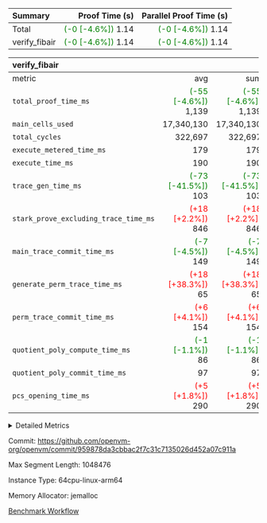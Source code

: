 | Summary | Proof Time (s) | Parallel Proof Time (s) |
|:---|---:|---:|
| Total | <span style='color: green'>(-0 [-4.6%])</span> 1.14 | <span style='color: green'>(-0 [-4.6%])</span> 1.14 |
| verify_fibair | <span style='color: green'>(-0 [-4.6%])</span> 1.14 | <span style='color: green'>(-0 [-4.6%])</span> 1.14 |


| verify_fibair |||||
|:---|---:|---:|---:|---:|
|metric|avg|sum|max|min|
| `total_proof_time_ms ` | <span style='color: green'>(-55 [-4.6%])</span> 1,139 | <span style='color: green'>(-55 [-4.6%])</span> 1,139 | <span style='color: green'>(-55 [-4.6%])</span> 1,139 | <span style='color: green'>(-55 [-4.6%])</span> 1,139 |
| `main_cells_used     ` |  17,340,130 |  17,340,130 |  17,340,130 |  17,340,130 |
| `total_cycles        ` |  322,697 |  322,697 |  322,697 |  322,697 |
| `execute_metered_time_ms` |  179 |  179 |  179 |  179 |
| `execute_time_ms     ` |  190 |  190 |  190 |  190 |
| `trace_gen_time_ms   ` | <span style='color: green'>(-73 [-41.5%])</span> 103 | <span style='color: green'>(-73 [-41.5%])</span> 103 | <span style='color: green'>(-73 [-41.5%])</span> 103 | <span style='color: green'>(-73 [-41.5%])</span> 103 |
| `stark_prove_excluding_trace_time_ms` | <span style='color: red'>(+18 [+2.2%])</span> 846 | <span style='color: red'>(+18 [+2.2%])</span> 846 | <span style='color: red'>(+18 [+2.2%])</span> 846 | <span style='color: red'>(+18 [+2.2%])</span> 846 |
| `main_trace_commit_time_ms` | <span style='color: green'>(-7 [-4.5%])</span> 149 | <span style='color: green'>(-7 [-4.5%])</span> 149 | <span style='color: green'>(-7 [-4.5%])</span> 149 | <span style='color: green'>(-7 [-4.5%])</span> 149 |
| `generate_perm_trace_time_ms` | <span style='color: red'>(+18 [+38.3%])</span> 65 | <span style='color: red'>(+18 [+38.3%])</span> 65 | <span style='color: red'>(+18 [+38.3%])</span> 65 | <span style='color: red'>(+18 [+38.3%])</span> 65 |
| `perm_trace_commit_time_ms` | <span style='color: red'>(+6 [+4.1%])</span> 154 | <span style='color: red'>(+6 [+4.1%])</span> 154 | <span style='color: red'>(+6 [+4.1%])</span> 154 | <span style='color: red'>(+6 [+4.1%])</span> 154 |
| `quotient_poly_compute_time_ms` | <span style='color: green'>(-1 [-1.1%])</span> 86 | <span style='color: green'>(-1 [-1.1%])</span> 86 | <span style='color: green'>(-1 [-1.1%])</span> 86 | <span style='color: green'>(-1 [-1.1%])</span> 86 |
| `quotient_poly_commit_time_ms` |  97 |  97 |  97 |  97 |
| `pcs_opening_time_ms ` | <span style='color: red'>(+5 [+1.8%])</span> 290 | <span style='color: red'>(+5 [+1.8%])</span> 290 | <span style='color: red'>(+5 [+1.8%])</span> 290 | <span style='color: red'>(+5 [+1.8%])</span> 290 |



<details>
<summary>Detailed Metrics</summary>

|  | verify_program_compile_ms | total_cells | stark_prove_excluding_trace_time_ms | quotient_poly_compute_time_ms | quotient_poly_commit_time_ms | perm_trace_commit_time_ms | pcs_opening_time_ms | main_trace_commit_time_ms |
| --- | --- | --- | --- | --- | --- | --- | --- |
|  | 7 | 65,536 | 37 | 1 | 6 | 0 | 22 | 6 | 

| air_name | rows | quotient_deg | main_cols | interactions | constraints | cells |
| --- | --- | --- | --- | --- | --- | --- |
| AccessAdapterAir<2> |  | 2 |  | 5 | 12 |  | 
| AccessAdapterAir<4> |  | 2 |  | 5 | 12 |  | 
| AccessAdapterAir<8> |  | 2 |  | 5 | 12 |  | 
| FibonacciAir | 32,768 | 1 | 2 |  | 5 | 65,536 | 
| FriReducedOpeningAir |  | 2 |  | 39 | 71 |  | 
| JalRangeCheckAir |  | 2 |  | 9 | 14 |  | 
| NativePoseidon2Air<BabyBearParameters>, 1> |  | 2 |  | 136 | 572 |  | 
| PhantomAir |  | 2 |  | 3 | 5 |  | 
| ProgramAir |  | 1 |  | 1 | 4 |  | 
| VariableRangeCheckerAir |  | 1 |  | 1 | 4 |  | 
| VmAirWrapper<AluNativeAdapterAir, FieldArithmeticCoreAir> |  | 2 |  | 15 | 27 |  | 
| VmAirWrapper<BranchNativeAdapterAir, BranchEqualCoreAir<1> |  | 2 |  | 11 | 25 |  | 
| VmAirWrapper<NativeAdapterAir<2, 0>, PublicValuesCoreAir> |  | 2 |  | 11 | 29 |  | 
| VmAirWrapper<NativeLoadStoreAdapterAir<1>, NativeLoadStoreCoreAir<1> |  | 2 |  | 15 | 20 |  | 
| VmAirWrapper<NativeLoadStoreAdapterAir<4>, NativeLoadStoreCoreAir<4> |  | 2 |  | 15 | 20 |  | 
| VmAirWrapper<NativeVectorizedAdapterAir<4>, FieldExtensionCoreAir> |  | 2 |  | 15 | 27 |  | 
| VmConnectorAir |  | 2 |  | 5 | 11 |  | 
| VolatileBoundaryAir |  | 2 |  | 7 | 19 |  | 

| group | trace_gen_time_ms | total_proof_time_ms | total_cycles | total_cells | stark_prove_excluding_trace_time_ms | quotient_poly_compute_time_ms | quotient_poly_commit_time_ms | perm_trace_commit_time_ms | pcs_opening_time_ms | main_trace_commit_time_ms | main_cells_used | generate_perm_trace_time_ms | fri.log_blowup | execute_time_ms | execute_metered_time_ms |
| --- | --- | --- | --- | --- | --- | --- | --- | --- | --- | --- | --- | --- | --- | --- | --- |
| verify_fibair | 103 | 1,139 | 322,697 | 62,474,410 | 846 | 86 | 97 | 154 | 290 | 149 | 17,340,130 | 65 | 1 | 190 | 179 | 

| group | air_name | rows | prep_cols | perm_cols | main_cols | cells |
| --- | --- | --- | --- | --- | --- | --- |
| verify_fibair | AccessAdapterAir<2> | 131,072 |  | 16 | 11 | 3,538,944 | 
| verify_fibair | AccessAdapterAir<4> | 65,536 |  | 16 | 13 | 1,900,544 | 
| verify_fibair | AccessAdapterAir<8> | 128 |  | 16 | 17 | 4,224 | 
| verify_fibair | FriReducedOpeningAir | 2,048 |  | 84 | 27 | 227,328 | 
| verify_fibair | JalRangeCheckAir | 32,768 |  | 28 | 12 | 1,310,720 | 
| verify_fibair | NativePoseidon2Air<BabyBearParameters>, 1> | 32,768 |  | 312 | 398 | 23,265,280 | 
| verify_fibair | PhantomAir | 16,384 |  | 12 | 6 | 294,912 | 
| verify_fibair | ProgramAir | 8,192 |  | 8 | 10 | 147,456 | 
| verify_fibair | VariableRangeCheckerAir | 262,144 | 2 | 8 | 1 | 2,359,296 | 
| verify_fibair | VmAirWrapper<AluNativeAdapterAir, FieldArithmeticCoreAir> | 262,144 |  | 36 | 29 | 17,039,360 | 
| verify_fibair | VmAirWrapper<BranchNativeAdapterAir, BranchEqualCoreAir<1> | 32,768 |  | 28 | 23 | 1,671,168 | 
| verify_fibair | VmAirWrapper<NativeLoadStoreAdapterAir<1>, NativeLoadStoreCoreAir<1> | 65,536 |  | 40 | 21 | 3,997,696 | 
| verify_fibair | VmAirWrapper<NativeLoadStoreAdapterAir<4>, NativeLoadStoreCoreAir<4> | 32,768 |  | 40 | 27 | 2,195,456 | 
| verify_fibair | VmAirWrapper<NativeVectorizedAdapterAir<4>, FieldExtensionCoreAir> | 32,768 |  | 36 | 38 | 2,424,832 | 
| verify_fibair | VmConnectorAir | 2 | 1 | 16 | 5 | 42 | 
| verify_fibair | VolatileBoundaryAir | 65,536 |  | 20 | 12 | 2,097,152 | 

| group | trace_height_constraint | weighted_sum | threshold |
| --- | --- | --- | --- |
| verify_fibair | 0 | 1,085,444 | 2,013,265,921 | 
| verify_fibair | 1 | 5,411,200 | 2,013,265,921 | 
| verify_fibair | 2 | 542,722 | 2,013,265,921 | 
| verify_fibair | 3 | 5,476,612 | 2,013,265,921 | 
| verify_fibair | 4 | 65,536 | 2,013,265,921 | 
| verify_fibair | 5 | 12,851,850 | 2,013,265,921 | 

| trace_height_constraint | threshold |
| --- | --- |
| 0 | 2,013,265,921 | 

</details>


Commit: https://github.com/openvm-org/openvm/commit/959878da3cbbac2f7c31c7135026d452a07c911a

Max Segment Length: 1048476

Instance Type: 64cpu-linux-arm64

Memory Allocator: jemalloc

[Benchmark Workflow](https://github.com/openvm-org/openvm/actions/runs/15716950821)
